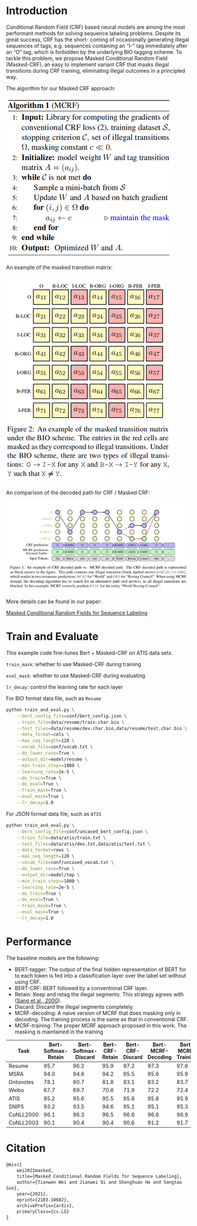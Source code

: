 # Introduction
Conditional Random Field (CRF) based neural models are among the most performant methods for solving sequence labeling problems. Despite its great success, CRF has the short- coming of occasionally generating illegal sequences of tags, e.g. sequences containing an
“I-” tag immediately after an “O” tag, which is forbidden by the underlying BIO tagging scheme. 
To tackle this problem, we propose Masked Conditional Random Field (Masked-CRF), an easy to implement variant CRF that masks illegal transitions during CRF training, eliminating illegal outcomes in a principled way.

The algorithm for our Masked CRF approach:

![avatar](docs/pseudocode.png)

An example of the masked transition matrix:

![avatar](docs/masked_transition_matrix.png)

An comparison of the decoded path for CRF / Masked CRF:

![avatar](docs/CRF_decode_path.png)

More details can be found in our paper:

[Masked Conditional Random Fields for Sequence Labeling](https://arxiv.org/abs/2103.10682)


# Train and Evaluate
This example code fine-tunes Bert + Masked-CRF on ATIS data sets.

`train_mask`: whether to use Masked-CRF during training

`eval_mask`: whether to use Masked-CRF during evaluating

`lr_decay`: control the learning rate for each layer


For BIO format data file, such as `Resume`
```bash
python train_and_eval.py \
    --bert_config_file=conf/bert_config.json \
    --train_file=data/resume/train.char.bio \
    --test_files=data/resume/dev.char.bio,data/resume/test.char.bio \
    --data_format=cols \
    --max_seq_length=128 \
    --vocab_file=conf/vocab.txt \
    --do_lower_case=True \
    --output_dir=model/resume \
    --min_train_steps=1000 \
    --learning_rate=2e-5 \
    --do_train=True \
    --do_eval=True \
    --train_mask=True \
    --eval_mask=True \
    --lr_decay=1.0
```

For JSON format data file, such as `ATIS`

```bash
python train_and_eval.py \
    --bert_config_file=conf/uncased_bert_config.json \
    --train_file=data/atis/train.txt \
    --test_files=data/atis/dev.txt,data/atis/test.txt \
    --data_format=rows \
    --max_seq_length=128 \
    --vocab_file=conf/uncased_vocab.txt \
    --do_lower_case=True \
    --output_dir=model/tmp \
    --min_train_steps=1000 \
    --learning_rate=2e-5 \
    --do_train=True \
    --do_eval=True \
    --train_mask=True \
    --eval_mask=True \
    --lr_decay=1.0
```

# Performance
The baseline models are the following:
* BERT-tagger: The output of the final hidden representation of BERT for to each token is fed into a classification layer over the label set without using CRF.
* BERT-CRF: BERT followed by a conventional CRF layer.
* Retain: Keep and retag the illegal segments.
This strategy agrees with ([Sang et al., 2000](https://www.aclweb.org/anthology/W00-0726/)).
* Discard: Discard the illegal segments completely.
* MCRF-decoding: A naive version of MCRF
that does masking only in decoding. The training process is the same as that in conventional
CRF.
* MCRF-training: The proper MCRF approach proposed in this work. The masking is
maintained in the training

|  Task   |  Bert-Softmax-Retain  |  Bert-Softmax-Discard  |  Bert-CRF-Retain  |  Bert-CRF-Discard  |  Bert-MCRF-Decoding  |  Bert-MCRF-Training  |
|  ----  | ----  | ---- | ---- | ---- | ----  | ---- |
| Resume | 95.7 | 96.2 | 95.9 | 97.2 | 97.3 | 97.6 |
| MSRA | 94.0 | 94.6 | 94.2 | 95.5 | 95.6 | 95.9 |
| Ontonotes | 78.1 | 80.7 | 81.8 | 83.1 | 83.2 | 83.7 |
| Weibo | 67.7 | 69.7 | 70.8 | 71.9 | 72.2 | 72.4 |
| ATIS | 95.2 | 95.6 | 95.5 | 95.8 | 95.8 | 95.9 |
| SNIPS | 93.2 | 93.5 | 94.6 | 95.1 | 95.1 | 95.3 |
| CoNLL2000 | 96.1 | 96.3 | 96.5 | 96.6 | 96.6 | 96.9 |
| CoNLL2003 | 90.1 | 90.4 | 90.4 | 90.6 | 91.2 | 91.7 |


# Citation
````
@misc{
    wei2021masked,
    title={Masked Conditional Random Fields for Sequence Labeling}, 
    author={Tianwen Wei and Jianwei Qi and Shenghuan He and Songtao Sun},
    year={2021},
    eprint={2103.10682},
    archivePrefix={arXiv},
    primaryClass={cs.LG}
}
````
